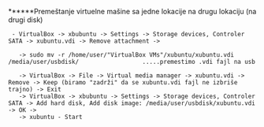 ******Premeštanje virtuelne mašine sa jedne lokacije na drugu lokaciju (na drugi disk)

     - VirtualBox -> xbubuntu -> Settings -> Storage devices, Controler SATA -> xubuntu.vdi -> Remove attachment ->
  
       -> sudo mv -r /home/user/"VirtualBox VMs"/xubuntu/xubuntu.vdi /media/user/usbdisk/                  .....premestimo .vdi fajl na usb
    
       -> VirtualBox -> File -> Virtual media manager -> xubuntu.vdi -> Remove -> Keep (biramo "zadrži" da se xubuntu.vdi fajl ne izbriše trajno) -> Exit
       -> VirtualBox -> xbubuntu -> Settings -> Storage devices, Controler SATA -> Add hard disk, Add disk image: /media/user/usbdisk/xubuntu.vdi -> OK -> 
       -> xubuntu - Start
